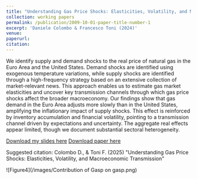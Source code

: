 ```yaml
---
title: "Understanding Gas Price Shocks: Elasticities, Volatility, and Macroeconomic Transmission"
collection: working papers
permalink: /publication/2009-10-01-paper-title-number-1
excerpt: 'Daniele Colombo & Francesco Toni (2024)'
venue: 
paperurl:
citation:
---
```


We identify supply and demand shocks to the real price of natural gas in the Euro Area and the United States. Demand shocks are identified using exogenous temperature variations, while supply shocks are identified through a high-frequency strategy based on an extensive collection of market-relevant news. This approach enables us to estimate gas market elasticities and uncover key transmission channels through which gas price shocks affect the broader macroeconomy.
Our findings show that gas demand in the Euro Area adjusts more slowly than in the United States, amplifying the inflationary impact of supply shocks. This effect is reinforced by inventory accumulation and financial volatility, pointing to a transmission channel driven by expectations and uncertainty.
The aggregate real effects appear limited, though we document substantial sectoral heterogeneity.

[Download my slides here](http://colombodaniele.github.io/files/SLIDES_Gas_Price_Shocks_and_the_Inflation_Surge.pdf)
[Download paper here](http://colombodaniele.github.io/files/COLOMBO_TONI_2024_Gas_Price_Shocks_and_the_Inflation_Surge.pdf)

Suggested citation: Colombo D., & Toni F. (2025) "Understanding Gas Price Shocks: Elasticities, Volatility, and Macroeconomic Transmission"

![Figure4](/images/Contribution of Gasp on gasp.png)
 

